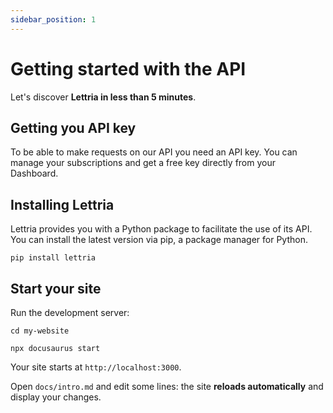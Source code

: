 ```yaml
---
sidebar_position: 1
---
```


# Getting started with the API

Let's discover **Lettria in less than 5 minutes**.

## Getting you API key

To be able to make requests on our API you need an API key.
You can manage your subscriptions and get a free key directly from your Dashboard.

## Installing Lettria

Lettria provides you with a Python package to facilitate the use of its API.
You can install the latest version via pip, a package manager for Python.

```shell
pip install lettria
```

## Start your site

Run the development server:

```shell
cd my-website

npx docusaurus start
```

Your site starts at `http://localhost:3000`.

Open `docs/intro.md` and edit some lines: the site **reloads automatically** and display your changes.
